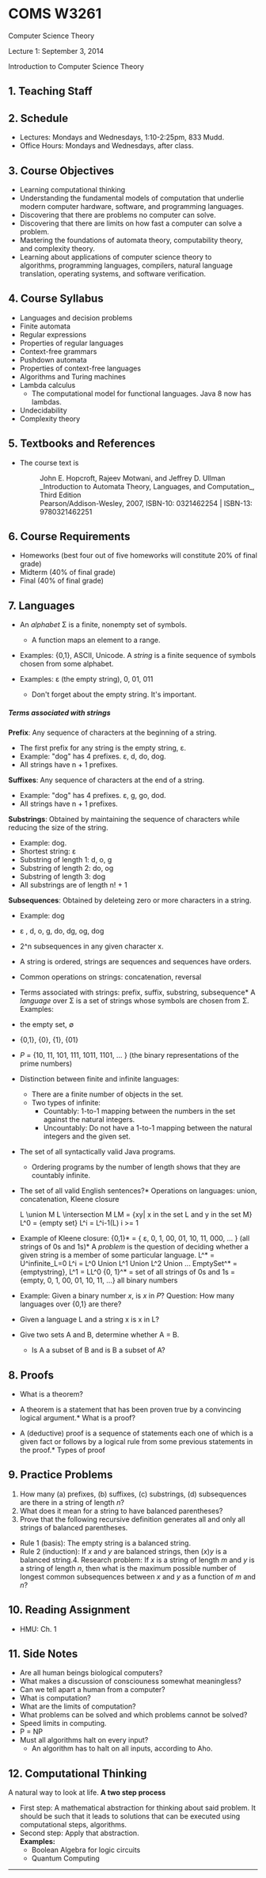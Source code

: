# COMS W3261

  Computer Science Theory

  Lecture 1: September 3, 2014

  Introduction to Computer Science Theory

## 1. Teaching Staff

## 2. Schedule

- Lectures: Mondays and Wednesdays, 1:10-2:25pm, 833 Mudd.
- Office Hours: Mondays and Wednesdays, after class.

## 3. Course Objectives

- Learning computational thinking
- Understanding the fundamental models of computation that
  underlie modern computer hardware, software, and programming 
  languages.
- Discovering that there are problems no computer can solve.
- Discovering that there are limits on how fast a computer can solve a
  problem.
- Mastering the foundations of automata theory, computability theory,  
  and complexity theory.
- Learning about applications of computer science theory to    
  algorithms, programming languages, compilers, natural language 
  translation, operating systems, and software verification.

## 4. Course Syllabus

- Languages and decision problems
- Finite automata
- Regular expressions
- Properties of regular languages
- Context-free grammars
- Pushdown automata
- Properties of context-free languages
- Algorithms and Turing machines
- Lambda calculus
  - The computational model for functional languages. Java 8 now has lambdas.
- Undecidability
- Complexity theory

## 5. Textbooks and References

- The course text is

   <dd>John E. Hopcroft, Rajeev Motwani, and Jeffrey D. Ullman</dd>
   <dd>_Introduction to Automata Theory, Languages, and Computation_, 
   Third Edition</dd>
   <dd>Pearson/Addison-Wesley, 2007, ISBN-10: 0321462254 | ISBN-13: 
   9780321462251</dd>

## 6. Course Requirements

- Homeworks (best four out of five homeworks will constitute 20% of 
  final grade)
- Midterm (40% of final grade)
- Final (40% of final grade)

## 7. Languages

- An _alphabet_ &#931; is a finite, nonempty set of symbols.
  - A function maps an element to a range.
- Examples: {0,1}, ASCII, Unicode. A _string_ is a finite sequence of 
  symbols chosen from some alphabet.

- Examples: &#949; (the empty string), 0, 01, 011
  - Don't forget about the empty string. It's important.

##### Terms associated with strings
**Prefix**: Any sequence of characters at the beginning of a string.
  - The first prefix for any string is the empty string, &#949;.
  - Example: "dog" has 4 prefixes. &#949;, d, do, dog.
  - All strings have n + 1 prefixes.

**Suffixes**: Any sequence of characters at the end of a string.
  - Example: "dog" has 4 prefixes. &#949;, g, go, dod.
  - All strings have n + 1 prefixes.

**Substrings**: Obtained by maintaining the sequence of characters while reducing the size of the string.
  - Example: dog.  
  - Shortest string: &#949;
  - Substring of length 1: d, o, g
  - Substring of length 2: do, og
  - Substring of length 3: dog
  - All substrings are of length n! + 1

**Subsequences**: Obtained by deleteing zero or more characters in a string.
  - Example: dog
  - &#949; , d, o, g, do, dg, og, dog
  - 2^n subsequences in any given character x.

- A string is ordered, strings are sequences and sequences have orders.
- Common operations on strings: concatenation, reversal
- Terms associated with strings: prefix, suffix, substring, 
  subsequence*   A _language_ over &#931; is a set of strings whose 
  symbols are chosen from &#931;. Examples:

- the empty set, &#8709;
- {0,1}, {0}, {1}, {01}
- _P_ = {10, 11, 101, 111, 1011, 1101, ... } (the binary 
  representations of the prime numbers)
- Distinction between finite and infinite languages:
  - There are a finite number of objects in the set.
  - Two types of infinite:
    - Countably: 1-to-1 mapping between the numbers in the set against the natural integers.
    - Uncountably: Do not have a 1-to-1 mapping between the natural integers and the given set.

- The set of all syntactically valid Java programs.
  - Ordering programs by the number of length shows that they are countably infinite.

- The set of all valid English sentences?*   Operations on languages: 
  union, concatenation, Kleene closure

  L \union M
  L \intersection M
  LM = {xy| x in the set L and y in the set M}
  L^0 = {empty set}
  L^i = L^i-1(L) i >= 1

- Example of Kleene closure: {0,1}* = { &#949;, 0, 1, 00, 01, 10, 11, 
  000, ... } (all strings of 0s and 1s)*   A _problem_ is the 
  question of deciding whether a given string is a member of some 
  particular language.
    L^* = U^infinite_L=0 L^i = L^0 Union L^1 Union L^2 Union ...
  EmptySet^* = {emptystring}, L^1 = LL^0
  {0, 1}^* = set of all strings of 0s and 1s
           = {empty, 0, 1, 00, 01, 10, 11, ...} all binary numbers

- Example: Given a binary number _x_, is _x_ in _P_?   Question: How 
  many languages over {0,1} are there?

- Given a language L and a string x is x in L?
- Give two sets A and B, determine whether A = B.
  - Is A a subset of B and is B a subset of A?

## 8. Proofs

-   What is a theorem?

-   A theorem is a statement that has been proven true by a
       convincing logical argument.*   What is a proof?

-   A (deductive) proof is a sequence of statements each one of
    which is a given fact or follows by a logical rule from some
    previous statements in the proof.*   Types of proof

## 9. Practice Problems

1.  How many (a) prefixes, (b) suffixes, (c) substrings, (d) 
      subsequences are there in a string of length _n_?
2.  What does it mean for a string to have balanced parentheses?
3.  Prove that the following recursive definition generates all and only
      all strings of balanced parentheses.

-   Rule 1 (basis): The empty string is a balanced string.
-   Rule 2 (induction): If _x_ and _y_ are balanced strings,
    then (_x_)_y_ is a balanced string.4.  Research problem: If _x_ is 
    a string of length _m_ and _y_ is a string of length _n_, then what 
    is the maximum possible number of longest common subsequences 
    between _x_ and _y_ as a function of _m_ and _n_?

## 10. Reading Assignment

-   HMU: Ch. 1


## 11. Side Notes

- Are all human beings biological computers?
- What makes a discussion of consciouness somewhat meaningless?
- Can we tell apart a human from a computer?
- What is computation?
- What are the limits of computation?
- What problems can be solved and which problems cannot be solved?
- Speed limits in computing.
- P = NP
- Must all algorithms halt on every input?
  - An algorithm has to halt on all inputs, according to Aho.

## 12. Computational Thinking

A natural way to look at life. **A two step process**
- First step: A mathematical abstraction for thinking about said problem. It should be such that it leads to solutions that can be executed using computational steps, algorithms.  
- Second step: Apply that abstraction.  
  **Examples:** 
  - Boolean Algebra for logic circuits
  - Quantum Computing

- - -